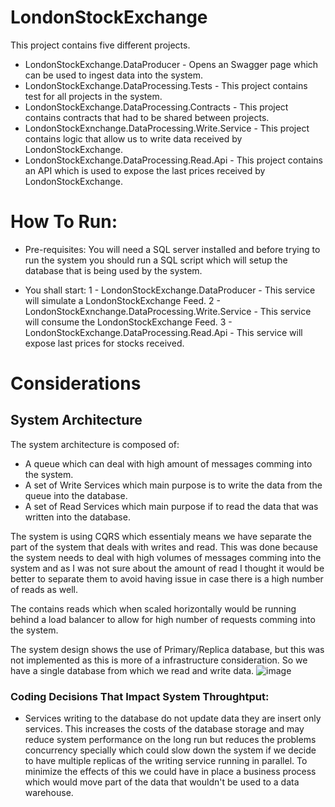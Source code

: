 # LondonStockExchange
This project contains five different projects.
- LondonStockExchange.DataProducer - Opens an Swagger page which can be used to ingest data into the system.
- LondonStockExchange.DataProcessing.Tests - This project contains test for all projects in the system.
- LondonStockExchange.DataProcessing.Contracts - This project contains contracts that had to be shared between projects.
- LondonStockExnchange.DataProcessing.Write.Service - This project contains logic that allow us to write data received by LondonStockExchange.
- LondonStockExchange.DataProcessing.Read.Api - This project contains an API which is used to expose the last prices received by LondonStockExchange.

# How To Run:
- Pre-requisites:
You will need a SQL server installed and before trying to run the system you should run a SQL script which will setup the database that is being used by the system.

- You shall start:
1 - LondonStockExchange.DataProducer - This service will simulate a LondonStockExchange Feed.
2 - LondonStockExnchange.DataProcessing.Write.Service - This service will consume the LondonStockExchange Feed.
3 - LondonStockExchange.DataProcessing.Read.Api - This service will expose last prices for stocks received.


# Considerations 
## System Architecture
The system architecture is composed of:
- A queue which can deal with high amount of messages comming into the system.
- A set of Write Services which main purpose is to write the data from the queue into the database.
- A set of Read Services which main purpose if to read the data that was written into the database.

The system is using CQRS which essentialy means we have separate the part of the system that deals with writes and read. This was done because the system needs to deal with high volumes of messages comming into the system and as I was not sure about the amount of read I thought it would be better to separate them to avoid having issue in case there is a high number of reads as well.

The contains reads which when scaled horizontally would be running behind a load balancer to allow for high number of requests comming into the system.

The system design shows the use of Primary/Replica database, but this was not implemented as this is more of a infrastructure consideration. So we have a single database from which we read and write data.
![image](https://user-images.githubusercontent.com/10722526/154343582-3d137be7-3b85-43cc-95e5-aa50d25e0b8c.png)

### Coding Decisions That Impact System Throughtput:
- Services writing to the database do not update data they are insert only services. This increases the costs of the database storage and may reduce system performance on the long run but reduces the problems concurrency specially which could slow down the system if we decide to have multiple replicas of the writing service running in parallel. To minimize the effects of this we could have in place a business process which would move part of the data that wouldn't be used to a data warehouse.

